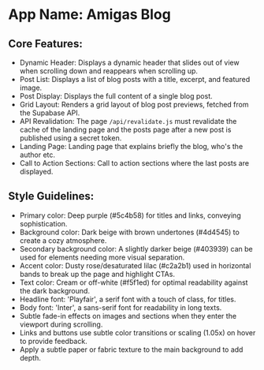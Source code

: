 # **App Name**: Amigas Blog

## Core Features:

- Dynamic Header: Displays a dynamic header that slides out of view when scrolling down and reappears when scrolling up.
- Post List: Displays a list of blog posts with a title, excerpt, and featured image.
- Post Display: Displays the full content of a single blog post.
- Grid Layout: Renders a grid layout of blog post previews, fetched from the Supabase API.
- API Revalidation: The page `/api/revalidate.js` must revalidate the cache of the landing page and the posts page after a new post is published using a secret token.
- Landing Page: Landing page that explains briefly the blog, who's the author etc.
- Call to Action Sections: Call to action sections where the last posts are displayed.

## Style Guidelines:

- Primary color: Deep purple (#5c4b58) for titles and links, conveying sophistication.
- Background color: Dark beige with brown undertones (#4d4545) to create a cozy atmosphere.
- Secondary background color: A slightly darker beige (#403939) can be used for elements needing more visual separation.
- Accent color: Dusty rose/desaturated lilac (#c2a2b1) used in horizontal bands to break up the page and highlight CTAs.
- Text color: Cream or off-white (#f5f1ed) for optimal readability against the dark background.
- Headline font: 'Playfair', a serif font with a touch of class, for titles.
- Body font: 'Inter', a sans-serif font for readability in long texts.
- Subtle fade-in effects on images and sections when they enter the viewport during scrolling.
- Links and buttons use subtle color transitions or scaling (1.05x) on hover to provide feedback.
- Apply a subtle paper or fabric texture to the main background to add depth.
